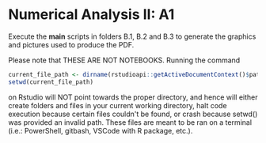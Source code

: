 # Numerical Analysis II: A1
Execute the __main__ scripts in folders B.1, B.2 and B.3 to generate the graphics and pictures used to produce the PDF.

Please note that THESE ARE NOT NOTEBOOKS. Running the command
```R
current_file_path <- dirname(rstudioapi::getActiveDocumentContext()$path)
setwd(current_file_path)
```
on Rstudio will NOT point towards the proper directory, and hence will either create folders and files in your current working directory, halt code execution because
certain files couldn't be found, or crash because setwd() was provided an invalid path. These files are meant to be ran on a terminal (i.e.: PowerShell, gitbash, 
VSCode with R package, etc.). 
